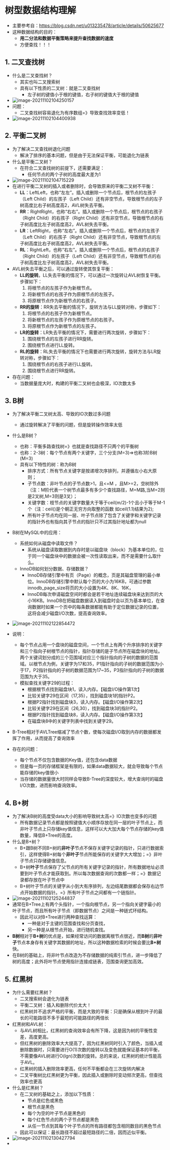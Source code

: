# 树型数据结构理解

- 主要参考自：https://blog.csdn.net/u013235478/article/details/50625677
- 这种数据结构的目的：
  - **用二分法和数据平衡策略来提升查找数据的速度**
  - 方便查找！！！

## 1. 二叉查找树

- 什么是二叉查找树？
  - 其实也叫二叉搜索树
  - 具有以下性质的二叉树：就是二叉查找树
    - 左子树的键值小于根的键值，右子树的键值大于根的键值
- ![image-20211102104250157](13_树数据结构.assets/image-20211102104250157.png)
- 问题：
  - 二叉查找树容易退化为有序数组=》导致查找效率变低！
- ![image-20211102104400938](13_树数据结构.assets/image-20211102104400938.png)

## 2. 平衡二叉树

- 为了解决二叉查找树退化问题
  - 解决了排序的基本问题，但是由于无法保证平衡，可能退化为链表
- 什么是平衡二叉树？
  - 在符合二叉查找树的前提下，还需要满足：
    - 任何节点的两个子树的高度最大差为1
- ![image-20211102104715229](13_树数据结构.assets/image-20211102104715229.png)
- 在进行平衡二叉树的插入或者删除时，会导致原来的平衡二叉树不平衡：
  - **LL**：LeftLeft，也称“左左”。插入或删除一个节点后，根节点的左孩子（Left Child）的左孩子（Left Child）还有非空节点，导致根节点的左子树高度比右子树高度高2，AVL树失去平衡。
  - **RR**：RightRight，也称“右右”。插入或删除一个节点后，根节点的右孩子（Right Child）的右孩子（Right Child）还有非空节点，导致根节点的右子树高度比左子树高度高2，AVL树失去平衡。
  - **LR**：LeftRight，也称“左右”。插入或删除一个节点后，根节点的左孩子（Left Child）的右孩子（Right Child）还有非空节点，导致根节点的左子树高度比右子树高度高2，AVL树失去平衡。
  - **RL**：RightLeft，也称“右左”。插入或删除一个节点后，根节点的右孩子（Right Child）的左孩子（Left Child）还有非空节点，导致根节点的右子树高度比左子树高度高2，AVL树失去平衡。
- AVL树失去平衡之后，可以通过旋转使其恢复平衡：
  - **LL的旋转**。LL失去平衡的情况下，可以通过一次旋转让AVL树恢复平衡。步骤如下：
    1. 将根节点的左孩子作为新根节点。
    2. 将新根节点的右孩子作为原根节点的左孩子。
    3. 将原根节点作为新根节点的右孩子。
  - **RR的旋转**：RR失去平衡的情况下，旋转方法与LL旋转对称，步骤如下：
    1. 将根节点的右孩子作为新根节点。
    2. 将新根节点的左孩子作为原根节点的右孩子。
    3. 将原根节点作为新根节点的左孩子。
  - **LR的旋转**：LR失去平衡的情况下，需要进行两次旋转，步骤如下：
    1. 围绕根节点的左孩子进行RR旋转。
    2. 围绕根节点进行LL旋转。
  - **RL的旋转**：RL失去平衡的情况下也需要进行两次旋转，旋转方法与LR旋转对称，步骤如下：
    1. 围绕根节点的右孩子进行LL旋转。
    2. 围绕根节点进行RR旋转。
- 存在问题：
  - 当数据量庞大时，构建的平衡二叉树也会极深，IO次数太多

## 3. B树

- 为了解决平衡二叉树太高、导致的IO次数过多问题
  - 通过旋转解决了平衡的问题，但是旋转操作效率太低

- 什么是B树？
  - 也称：平衡多路查找树=》也就是查找路径不只两个的平衡树
  - 也称：2-3树：每个节点有两个关键字，三个分支(M=3)=>也称3阶B树(M=3)
  - 具有以下特性的树：称为B树
    -  排序方式：所有节点关键字是按递增次序排列，并遵循左小右大原则；
    - 子节点数：非叶节点的子节点数>1，且<=M ，且M>=2，空树除外（注：M阶代表一个树节点最多有多少个查找路径，M=M路,当M=2则是2叉树,M=3则是3叉）；
    - 关键字数：枝节点的关键字数量大于等于ceil(m/2)-1个且小于等于M-1个（注：ceil()是个朝正无穷方向取整的函数 如ceil(1.1)结果为2);
    - 所有叶子节点均在同一层、叶子节点除了包含了关键字和关键字记录的指针外也有指向其子节点的指针只不过其指针地址都为null
- B树在MySQL中的应用：
  - 系统如何从磁盘中读取文件？
    - 系统从磁盘读取数据到内存时是以磁盘块（block）为基本单位的，位于同一个磁盘块中的数据会被一次性读取出来，而不是需要什么取什么。
  - InnoDB如何划分数据、存储数据？
    - InnoDB存储引擎中有页（Page）的概念，页是其磁盘管理的最小单位。InnoDB存储引擎中默认每个页的大小为16KB，可通过参数innodb_page_size将页的大小设置为4K、8K、16K，
    - InnoDB每次申请磁盘空间时都会是若干地址连续磁盘块来达到页的大小16KB。InnoDB在把磁盘数据读入到磁盘时会以页为基本单位，在查询数据时如果一个页中的每条数据都能有助于定位数据记录的位置，这将会减少磁盘I/O次数，提高查询效率。
- ![image-20211102122854472](13_树数据结构.assets/image-20211102122854472.png)
- 说明：
  - 每个节点占用一个盘块的磁盘空间，一个节点上有两个升序排序的关键字和三个指向子树根节点的指针，指针存储的是子节点所在磁盘块的地址。两个关键词划分成的三个范围域对应三个指针指向的子树的数据的范围域。以根节点为例，关键字为17和35，P1指针指向的子树的数据范围为小于17，P2指针指向的子树的数据范围为17~35，P3指针指向的子树的数据范围为大于35。
  - 模拟查找关键字29的过程：
    - 根据根节点找到磁盘块1，读入内存。【磁盘I/O操作第1次】
    - 比较关键字29在区间（17,35），找到磁盘块1的指针P2。
    - 根据P2指针找到磁盘块3，读入内存。【磁盘I/O操作第2次】
    - 比较关键字29在区间（26,30），找到磁盘块3的指针P2。
    - 根据P2指针找到磁盘块8，读入内存。【磁盘I/O操作第3次】
    - 在磁盘块8中的关键字列表中找到关键字29。
- B-Tree相对于AVLTree缩减了节点个数，使每次磁盘I/O取到内存的数据都发挥了作用，从而提高了查询效率
- 存在的问题：
  - 每个节点不仅包含数据的Key值，还包含data数据
  - 但是每一页的存储框架是有限的，如果data数据较大，就会导致每个节点能存储的key值很小
  - 当存储的数据量很大时同样会导致B-Tree的深度较大，增大查询时的磁盘I/O次数，进而影响查询效率。

## 4. B+树

- 为了解决B树的高度受data大小的影响导致树太高=》IO次数也变多的问题
  - 所有数据记录节点都是按照键值大小顺序存放在同一层的叶子节点上，而非叶子节点上只存储key值信息，这样可以大大加大每个节点存储的key值数量，降低B+Tree的高度。
- 什么是B+树？
  - B+跟B树不同B+树的**非叶子**节点不保存关键字记录的指针，只进行数据索引，这样使得B+树每个**非叶子**节点所能保存的关键字大大增加；=》非叶子节点只存储键值信息。
  - B+树**叶子**节点保存了父节点的所有关键字记录的指针，所有数据地址必须要到叶子节点才能获取到。所以每次数据查询的次数都一样；=》数据记录都存放在叶子节点中
  - B+树叶子节点的关键字从小到大有序排列，左边结尾数据都会保存右边节点开始数据的指针。=》所有叶子节点之间都有一个链指针。
- ![image-20211102125244837](13_树数据结构.assets/image-20211102125244837.png)
- 通常在B+Tree上有两个头指针，一个指向根节点，另一个指向关键字最小的叶子节点，而且所有叶子节点（即数据节点）之间是一种链式环结构。
  - 因此可以对B+Tree进行两种查找运算：
    - 一种是对于主键的范围查找和分页查找，
    - 另一种是从根节点开始，进行随机查找。 
- **B树**相对于**B+树**的优点是，如果经常访问的数据离根节点很近，而**B树**的**非叶子**节点本身存有关键字其数据的地址，所以这种数据检索的时候会要比**B+树**快。
- 在B树的基础上，将非叶节点改造为不存储数据的纯索引节点，进一步降低了树的高度；此外将叶节点使用指针连接成链表，范围查询更加高效。

## 5. 红黑树

- 为什么需要红黑树？
  - 二叉搜索树会退化为链表
  - 平衡二叉树：插入和删除代价太大！
  - 红黑树并不追求严格的平衡，而是大致的平衡：只是确保从根到叶子的最长的可能路径不多于最短的可能路径的两倍长
- 红黑树和AVL树：
  - 与AVL树相比，红黑树的查询效率会有所下降，这是因为树的平衡性变差，高度更高。
  - 但红黑树的删除效率大大提高了，因为红黑树同时引入了颜色，当插入或删除数据时，只需要进行O(1)次数的旋转以及变色就能保证基本的平衡，不需要像AVL树进行O(lgn)次数的旋转。总的来说，红黑树的统计性能高于AVL。
  - 红黑树的插入删除效率更高，任何不平衡都会在三次旋转内解决
  - 二叉平衡树比红黑树更为平衡，因此插入或删除时变动频次更高，但查找效率也更高
- 什么是红黑树？
  - 在二叉树的基础之上，添加以下性质：
    - 节点是红色或黑色
    - 根节点是黑色
    - 每个为空的叶子节点是黑色的
    - 每个红色节点的两个子节点都是黑色
    - 从任一节点到其每个叶子节点的所有路径都包含相同数目的黑色节点
  - 因此可以保证：最长路径不超过最短路径的二倍，因而近似平衡。
- ![image-20211102130427794](13_树数据结构.assets/image-20211102130427794.png)
- 


